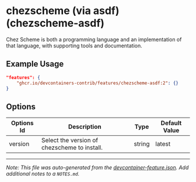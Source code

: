 

# chezscheme (via asdf) (chezscheme-asdf)

Chez Scheme is both a programming language and an implementation of that language, with supporting tools and documentation.

## Example Usage

```json
"features": {
    "ghcr.io/devcontainers-contrib/features/chezscheme-asdf:2": {}
}
```

## Options

| Options Id | Description | Type | Default Value |
|-----|-----|-----|-----|
| version | Select the version of chezscheme to install. | string | latest |



---

_Note: This file was auto-generated from the [devcontainer-feature.json](https://github.com/devcontainers-contrib/features/blob/main/src/chezscheme-asdf/devcontainer-feature.json).  Add additional notes to a `NOTES.md`._
